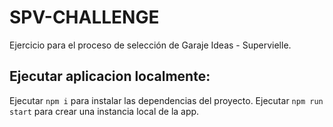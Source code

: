 # SPV-CHALLENGE

Ejercicio para el proceso de selección de Garaje Ideas - Supervielle.

## Ejecutar aplicacion localmente:

Ejecutar `npm i` para instalar las dependencias del proyecto.
Ejecutar `npm run start` para crear una instancia local de la app.